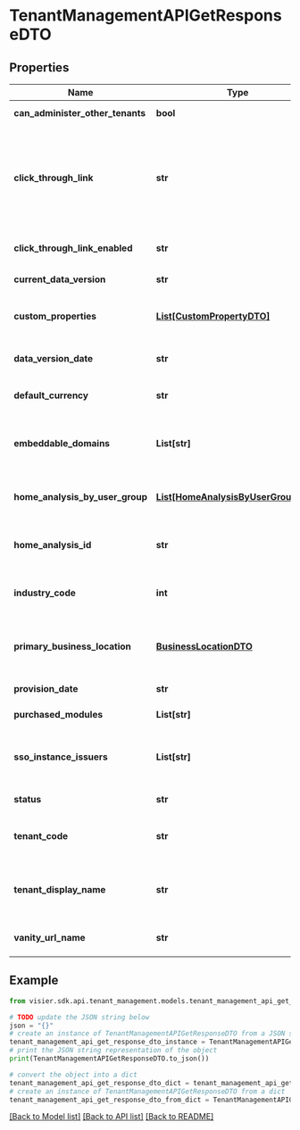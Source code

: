 # TenantManagementAPIGetResponseDTO


## Properties

Name | Type | Description | Notes
------------ | ------------- | ------------- | -------------
**can_administer_other_tenants** | **bool** | If true, the tenant is an administrating tenant. | [optional] 
**click_through_link** | **str** | The custom URL to redirect users into your portal to see the relevant content. This URL is used for links that are shared by and with your users through the sharing capability or email content. | [optional] 
**click_through_link_enabled** | **str** | Whether the click-through link is enabled or disabled. | [optional] 
**current_data_version** | **str** | The data version ID that the tenant is using. | [optional] 
**custom_properties** | [**List[CustomPropertyDTO]**](CustomPropertyDTO.md) | A set of key-value pairs that represent different customizable properties for the analytic tenant. | [optional] 
**data_version_date** | **str** | The date that the data version was published to production. | [optional] 
**default_currency** | **str** | The default currency to show in the application for the tenant. | [optional] 
**embeddable_domains** | **List[str]** | A comma-separated list of strings that represent the URLs, or domains, in which Visier can be embedded. | [optional] 
**home_analysis_by_user_group** | [**List[HomeAnalysisByUserGroupDTO]**](HomeAnalysisByUserGroupDTO.md) | A list of objects representing the analysis displayed to specific user groups when users log in. | [optional] 
**home_analysis_id** | **str** | The unique ID of the analysis that&#39;s displayed for this tenant when a user logs in. | [optional] 
**industry_code** | **int** | The 6-digit NAICS code for the industry to which the analytic tenant belongs. | [optional] 
**primary_business_location** | [**BusinessLocationDTO**](BusinessLocationDTO.md) | The primary location of operations or where business is performed. If undefined, it is omitted from the response. | [optional] 
**provision_date** | **str** | The date that the tenant was created. | [optional] 
**purchased_modules** | **List[str]** | The modules assigned to the analytic tenant. | [optional] 
**sso_instance_issuers** | **List[str]** | A comma-separated list of strings that represent the issuers for the SSO providers that can authenticate this tenant. | [optional] 
**status** | **str** | Whether the tenant is enabled or disabled. | [optional] 
**tenant_code** | **str** | The tenant code of the analytic tenant. For example, \&quot;WFF_j1r~i1o\&quot; | [optional] 
**tenant_display_name** | **str** | An identifiable tenant name that is displayed within Visier. For example, \&quot;Callisto\&quot;. | [optional] 
**vanity_url_name** | **str** | The name of the administrating tenant used in Visier URLs. | [optional] 

## Example

```python
from visier.sdk.api.tenant_management.models.tenant_management_api_get_response_dto import TenantManagementAPIGetResponseDTO

# TODO update the JSON string below
json = "{}"
# create an instance of TenantManagementAPIGetResponseDTO from a JSON string
tenant_management_api_get_response_dto_instance = TenantManagementAPIGetResponseDTO.from_json(json)
# print the JSON string representation of the object
print(TenantManagementAPIGetResponseDTO.to_json())

# convert the object into a dict
tenant_management_api_get_response_dto_dict = tenant_management_api_get_response_dto_instance.to_dict()
# create an instance of TenantManagementAPIGetResponseDTO from a dict
tenant_management_api_get_response_dto_from_dict = TenantManagementAPIGetResponseDTO.from_dict(tenant_management_api_get_response_dto_dict)
```
[[Back to Model list]](../README.md#documentation-for-models) [[Back to API list]](../README.md#documentation-for-api-endpoints) [[Back to README]](../README.md)


